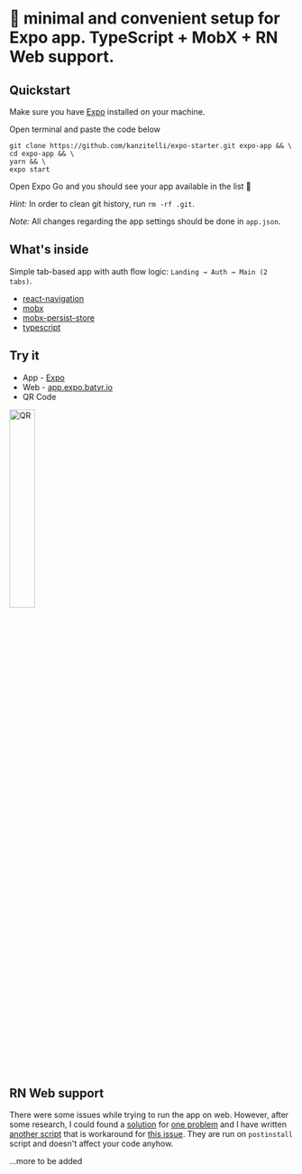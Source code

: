 # 🦥  minimal and convenient setup for Expo app. TypeScript + MobX + RN Web support.

## Quickstart
Make sure you have [Expo](https://expo.io) installed on your machine.

Open terminal and paste the code below
```
git clone https://github.com/kanzitelli/expo-starter.git expo-app && \
cd expo-app && \
yarn && \
expo start
```

Open Expo Go and you should see your app available in the list 🥳

*Hint:* In order to clean git history, run `rm -rf .git`.

*Note:* All changes regarding the app settings should be done in `app.json`.

## What's inside
Simple tab-based app with auth flow logic: `Landing → Auth → Main (2 tabs)`.

- [react-navigation](https://github.com/react-navigation/react-navigation)
- [mobx](https://github.com/mobxjs/mobx)
- [mobx-persist-store](https://github.com/quarrant/mobx-persist-store)
- [typescript](https://github.com/microsoft/TypeScript)

## Try it
- App - [Expo](https://expo.io/@kanzitelli/projects/expo-starter)
- Web - [app.expo.batyr.io](https://app.expo.batyr.io)
- QR Code
<img src="https://xxx-files.ggc.team/oss/expo-starter/qr_code.png" width="30%" title="QR">

## RN Web support
There were some issues while trying to run the app on web. However, after some research, I could found a [solution](https://github.com/kanzitelli/expo-starter/blob/master/scripts/fix-for-web.sh) for [one problem](https://github.com/necolas/react-native-web/issues/1537) and I have written [another script](https://github.com/kanzitelli/expo-starter/blob/master/scripts/fix-for-rn-rnw.js) that is workaround for [this issue](https://github.com/expo/web-examples/issues/73). They are run on `postinstall` script and doesn't affect your code anyhow.

...more to be added
